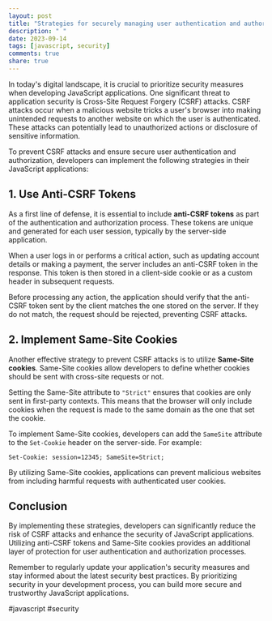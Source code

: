 ```yaml
---
layout: post
title: "Strategies for securely managing user authentication and authorization to prevent CSRF attacks in JavaScript applications"
description: " "
date: 2023-09-14
tags: [javascript, security]
comments: true
share: true
---
```


In today's digital landscape, it is crucial to prioritize security measures when developing JavaScript applications. One significant threat to application security is Cross-Site Request Forgery (CSRF) attacks. CSRF attacks occur when a malicious website tricks a user's browser into making unintended requests to another website on which the user is authenticated. These attacks can potentially lead to unauthorized actions or disclosure of sensitive information.

To prevent CSRF attacks and ensure secure user authentication and authorization, developers can implement the following strategies in their JavaScript applications:

## 1. Use Anti-CSRF Tokens
As a first line of defense, it is essential to include **anti-CSRF tokens** as part of the authentication and authorization process. These tokens are unique and generated for each user session, typically by the server-side application.

When a user logs in or performs a critical action, such as updating account details or making a payment, the server includes an anti-CSRF token in the response. This token is then stored in a client-side cookie or as a custom header in subsequent requests.

Before processing any action, the application should verify that the anti-CSRF token sent by the client matches the one stored on the server. If they do not match, the request should be rejected, preventing CSRF attacks.

## 2. Implement Same-Site Cookies
Another effective strategy to prevent CSRF attacks is to utilize **Same-Site cookies**. Same-Site cookies allow developers to define whether cookies should be sent with cross-site requests or not.

Setting the Same-Site attribute to `"Strict"` ensures that cookies are only sent in first-party contexts. This means that the browser will only include cookies when the request is made to the same domain as the one that set the cookie.

To implement Same-Site cookies, developers can add the `SameSite` attribute to the `Set-Cookie` header on the server-side. For example:

```
Set-Cookie: session=12345; SameSite=Strict;
```

By utilizing Same-Site cookies, applications can prevent malicious websites from including harmful requests with authenticated user cookies.

## Conclusion

By implementing these strategies, developers can significantly reduce the risk of CSRF attacks and enhance the security of JavaScript applications. Utilizing anti-CSRF tokens and Same-Site cookies provides an additional layer of protection for user authentication and authorization processes.

Remember to regularly update your application's security measures and stay informed about the latest security best practices. By prioritizing security in your development process, you can build more secure and trustworthy JavaScript applications.

#javascript #security